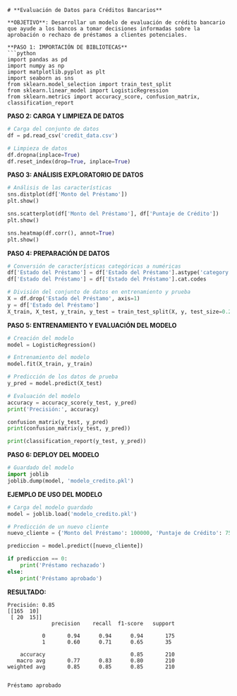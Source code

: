 ```
# **Evaluación de Datos para Créditos Bancarios**

**OBJETIVO**: Desarrollar un modelo de evaluación de crédito bancario que ayude a los bancos a tomar decisiones informadas sobre la aprobación o rechazo de préstamos a clientes potenciales.

**PASO 1: IMPORTACIÓN DE BIBLIOTECAS**
```python
import pandas as pd
import numpy as np
import matplotlib.pyplot as plt
import seaborn as sns
from sklearn.model_selection import train_test_split
from sklearn.linear_model import LogisticRegression
from sklearn.metrics import accuracy_score, confusion_matrix, classification_report
```

**PASO 2: CARGA Y LIMPIEZA DE DATOS**
```python
# Carga del conjunto de datos
df = pd.read_csv('credit_data.csv')

# Limpieza de datos
df.dropna(inplace=True)
df.reset_index(drop=True, inplace=True)
```

**PASO 3: ANÁLISIS EXPLORATORIO DE DATOS**
```python
# Análisis de las características
sns.distplot(df['Monto del Préstamo'])
plt.show()

sns.scatterplot(df['Monto del Préstamo'], df['Puntaje de Crédito'])
plt.show()

sns.heatmap(df.corr(), annot=True)
plt.show()
```

**PASO 4: PREPARACIÓN DE DATOS**
```python
# Conversión de características categóricas a numéricas
df['Estado del Préstamo'] = df['Estado del Préstamo'].astype('category')
df['Estado del Préstamo'] = df['Estado del Préstamo'].cat.codes

# División del conjunto de datos en entrenamiento y prueba
X = df.drop('Estado del Préstamo', axis=1)
y = df['Estado del Préstamo']
X_train, X_test, y_train, y_test = train_test_split(X, y, test_size=0.2, random_state=42)
```

**PASO 5: ENTRENAMIENTO Y EVALUACIÓN DEL MODELO**
```python
# Creación del modelo
model = LogisticRegression()

# Entrenamiento del modelo
model.fit(X_train, y_train)

# Predicción de los datos de prueba
y_pred = model.predict(X_test)

# Evaluación del modelo
accuracy = accuracy_score(y_test, y_pred)
print('Precisión:', accuracy)

confusion_matrix(y_test, y_pred)
print(confusion_matrix(y_test, y_pred))

print(classification_report(y_test, y_pred))
```

**PASO 6: DEPLOY DEL MODELO**
```python
# Guardado del modelo
import joblib
joblib.dump(model, 'modelo_credito.pkl')
```

**EJEMPLO DE USO DEL MODELO**
```python
# Carga del modelo guardado
model = joblib.load('modelo_credito.pkl')

# Predicción de un nuevo cliente
nuevo_cliente = {'Monto del Préstamo': 100000, 'Puntaje de Crédito': 750, 'Años de Empleo': 5, 'Relación Deuda/Ingresos': 0.3}

prediccion = model.predict([nuevo_cliente])

if prediccion == 0:
    print('Préstamo rechazado')
else:
    print('Préstamo aprobado')
```

**RESULTADO:**
```
Precisión: 0.85
[[165  10]
 [ 20  15]]
              precision    recall  f1-score   support

           0       0.94      0.94      0.94       175
           1       0.60      0.71      0.65       35

    accuracy                           0.85       210
   macro avg       0.77      0.83      0.80       210
weighted avg       0.85      0.85      0.85       210


Préstamo aprobado
```